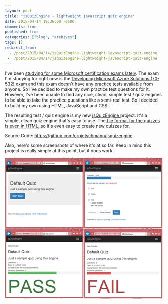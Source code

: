 ```yaml
---
layout: post
title: "jsQuizEngine - lightweight javascript quiz engine"
date: 2015-04-14 19:36:00 -0500
comments: true
published: true
categories: ["blog", "archives"]
tags: []
redirect_from: 
  - /post/2015/04/14/jsQuizEngine-lightweight-javascript-quiz-engine
 -  /post/2015/04/14/jsquizengine-lightweight-javascript-quiz-engine
---
```

<!-- more -->
<p>I've been <a href="http://blogs.perficient.com/microsoft/2015/04/become-a-microsoft-certified-specialist-with-html5-js-css3/">studying for some Microsoft certification exams lately</a>. The exam I'm studying for right now is the <a href="https://www.microsoft.com/learning/en-us/exam-70-532.aspx">Developing Microsoft Azure Solutions (70-532) exam</a> and this exam doesn't have any practice tests available from anyone. So I've decided to make my own practice test questions for it. However, I've been unable to find any nice, clean, simple test / quiz engines to be able to take the practice questions like a semi-real test. So I decided to build my own using HTML, JavaScript and CSS.</p>
<p>The resulting test / quiz engine is&nbsp;my new <a href="https://github.com/crpietschmann/jsquizengine">jsQuizEngine </a>project. It's a simple, clean quiz engine that's easy to use. The<a href="https://github.com/crpietschmann/jsQuizEngine/blob/master/src/quiz/default.htm"> file format for the&nbsp;quizzes is even in HTML</a>, so it's even easy to create new quizzes for.</p>
<p>Source Code: <a href="https://github.com/crpietschmann/jsquizengine">https://github.com/crpietschmann/jsquizengine</a></p>
<p>Also, here's some screenshots of where it's at so far. Keep in mind this project is really simple at this point, but it does work.</p>
<p><img src="/images/posts/2015/04/jsQuizEngineScreenshots.png" alt="" /></p>
